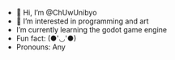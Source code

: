 - 👋 Hi, I’m @ChUwUnibyo
- 👀 I’m interested in programming and art
-  I’m currently learning the godot game engine
-  Fun fact: (●'◡'●)
-  Pronouns: Any

